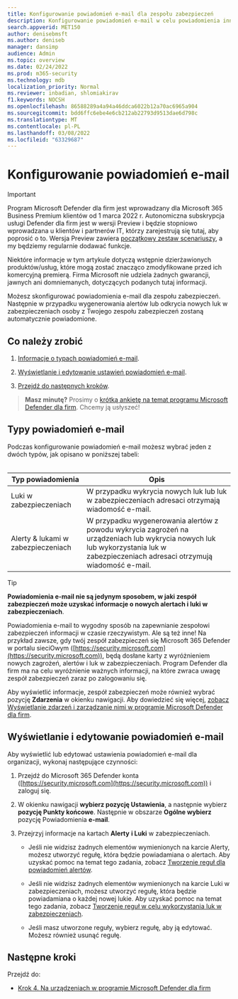```yaml
---
title: Konfigurowanie powiadomień e-mail dla zespołu zabezpieczeń
description: Konfigurowanie powiadomień e-mail w celu powiadomienia innych osób o alertach i lukach w zabezpieczeniach w programie Microsoft Defender dla firm
search.appverid: MET150
author: denisebmsft
ms.author: deniseb
manager: dansimp
audience: Admin
ms.topic: overview
ms.date: 02/24/2022
ms.prod: m365-security
ms.technology: mdb
localization_priority: Normal
ms.reviewer: inbadian, shlomiakirav
f1.keywords: NOCSH
ms.openlocfilehash: 86588289a4a94a46ddca6022b12a70ac6965a904
ms.sourcegitcommit: bdd6ffc6ebe4e6cb212ab22793d9513dae6d798c
ms.translationtype: MT
ms.contentlocale: pl-PL
ms.lasthandoff: 03/08/2022
ms.locfileid: "63329687"
---
```

# <a name="set-up-email-notifications"></a>Konfigurowanie powiadomień e-mail

> [!IMPORTANT]
> Program Microsoft Defender dla firm jest wprowadzany dla Microsoft 365 Business Premium klientów od 1 marca 2022 r. Autonomiczna subskrypcja usługi Defender dla firm jest w wersji Preview i będzie stopniowo wprowadzana u klientów i partnerów IT, [](https://aka.ms/mdb-preview) którzy zarejestrują się tutaj, aby poprosić o to. Wersja Preview zawiera [początkowy zestaw scenariuszy](mdb-tutorials.md#try-these-preview-scenarios), a my będziemy regularnie dodawać funkcje.
> 
> Niektóre informacje w tym artykule dotyczą wstępnie dzierżawionych produktów/usług, które mogą zostać znacząco zmodyfikowane przed ich komercyjną premierą. Firma Microsoft nie udziela żadnych gwarancji, jawnych ani domniemanych, dotyczących podanych tutaj informacji. 

Możesz skonfigurować powiadomienia e-mail dla zespołu zabezpieczeń. Następnie w przypadku wygenerowania alertów lub odkrycia nowych luk w zabezpieczeniach osoby z Twojego zespołu zabezpieczeń zostaną automatycznie powiadomione. 

## <a name="what-to-do"></a>Co należy zrobić

1. [Informacje o typach powiadomień e-mail](#types-of-email-notifications).

2. [Wyświetlanie i edytowanie ustawień powiadomień e-mail](#view-and-edit-email-notifications).

3. [Przejdź do następnych kroków](#next-steps).


>
> **Masz minutę?**
> Prosimy o <a href="https://microsoft.qualtrics.com/jfe/form/SV_0JPjTPHGEWTQr4y" target="_blank">krótką ankietę na temat programu Microsoft Defender dla firm</a>. Chcemy ją usłyszeć!
>

## <a name="types-of-email-notifications"></a>Typy powiadomień e-mail

Podczas konfigurowanie powiadomień e-mail możesz wybrać jeden z dwóch typów, jak opisano w poniższej tabeli: <br/><br/>

| Typ powiadomienia  | Opis  |
|---------|---------|
| Luki w zabezpieczeniach  | W przypadku wykrycia nowych luk lub luk w zabezpieczeniach adresaci otrzymają wiadomość e-mail. |
| Alerty & lukami w zabezpieczeniach  | W przypadku wygenerowania alertów z powodu wykrycia zagrożeń na urządzeniach lub wykrycia nowych luk lub wykorzystania luk w zabezpieczeniach adresaci otrzymują wiadomość e-mail. |

> [!TIP]
> **Powiadomienia e-mail nie są jedynym sposobem, w jaki zespół zabezpieczeń może uzyskać informacje o nowych alertach i luki w zabezpieczeniach**.
> 
> Powiadomienia e-mail to wygodny sposób na zapewnianie zespołowi zabezpieczeń informacji w czasie rzeczywistym. Ale są też inne! Na przykład zawsze, gdy twój zespół zabezpieczeń się Microsoft 365 Defender w portalu sieciOwym ([https://security.microsoft.com](https://security.microsoft.com)), będą dosłane karty z wyróżnieniem nowych zagrożeń, alertów i luk w zabezpieczeniach. Program Defender dla firm ma na celu wyróżnienie ważnych informacji, na które zwraca uwagę zespół zabezpieczeń zaraz po zalogowaniu się.
> 
> Aby wyświetlić informacje, zespół zabezpieczeń może również wybrać pozycję **Zdarzenia** w okienku nawigacji. Aby dowiedzieć się więcej, [zobacz Wyświetlanie zdarzeń i zarządzanie nimi w programie Microsoft Defender dla firm](mdb-view-manage-incidents.md).

## <a name="view-and-edit-email-notifications"></a>Wyświetlanie i edytowanie powiadomień e-mail

Aby wyświetlić lub edytować ustawienia powiadomień e-mail dla organizacji, wykonaj następujące czynności:

1. Przejdź do Microsoft 365 Defender konta ([https://security.microsoft.com](https://security.microsoft.com)) i zaloguj się.

2. W okienku nawigacji **wybierz pozycję Ustawienia**, a następnie wybierz **pozycję Punkty końcowe**. Następnie w obszarze **Ogólne wybierz** pozycję Powiadomienia **e-mail**. 

3. Przejrzyj informacje na kartach **Alerty** **i Luki** w zabezpieczeniach.

   - Jeśli nie widzisz żadnych elementów wymienionych na karcie Alerty,  możesz utworzyć regułę, która będzie powiadamiana o alertach. Aby uzyskać pomoc na temat tego zadania, zobacz [Tworzenie reguł dla powiadomień alertów](../defender-endpoint/configure-email-notifications.md).

   - Jeśli nie widzisz żadnych elementów wymienionych na karcie Luki w zabezpieczeniach, możesz utworzyć regułę, która będzie powiadamiana o każdej nowej lukie. Aby uzyskać pomoc na temat tego zadania, zobacz [Tworzenie reguł w celu wykorzystania luk w zabezpieczeniach](../defender-endpoint/configure-vulnerability-email-notifications.md).

   - Jeśli masz utworzone reguły, wybierz regułę, aby ją edytować. Możesz również usunąć regułę. 

## <a name="next-steps"></a>Następne kroki

Przejdź do:

- [Krok 4. Na urządzeniach w programie Microsoft Defender dla firm](mdb-onboard-devices.md)
